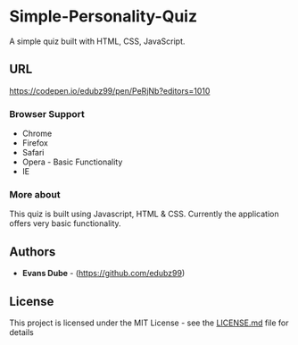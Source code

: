 # Simple-Personality-Quiz

A simple quiz built with HTML, CSS, JavaScript.

## URL

https://codepen.io/edubz99/pen/PeRjNb?editors=1010

### Browser Support

* Chrome
* Firefox
* Safari
* Opera - Basic Functionality
* IE

### More about

This quiz is built using Javascript, HTML & CSS. Currently the application offers very basic functionality.

## Authors

* **Evans Dube** - (https://github.com/edubz99)

## License

This project is licensed under the MIT License - see the [LICENSE.md](LICENSE.md) file for details
